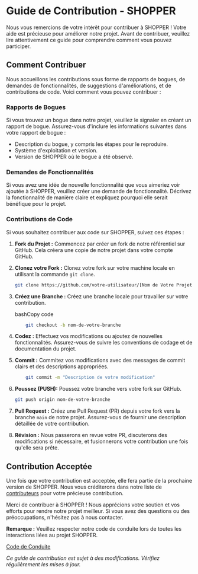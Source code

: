 
Guide de Contribution - SHOPPER
===============================

Nous vous remercions de votre intérêt pour contribuer à SHOPPER ! Votre aide est précieuse pour améliorer notre projet. Avant de contribuer, veuillez lire attentivement ce guide pour comprendre comment vous pouvez participer.

Comment Contribuer
------------------

Nous accueillons les contributions sous forme de rapports de bogues, de demandes de fonctionnalités, de suggestions d'améliorations, et de contributions de code. Voici comment vous pouvez contribuer :

### Rapports de Bogues

Si vous trouvez un bogue dans notre projet, veuillez le signaler en créant un rapport de bogue. Assurez-vous d'inclure les informations suivantes dans votre rapport de bogue :

*   Description du bogue, y compris les étapes pour le reproduire.
*   Système d'exploitation et version.
*   Version de SHOPPER où le bogue a été observé.

### Demandes de Fonctionnalités

Si vous avez une idée de nouvelle fonctionnalité que vous aimeriez voir ajoutée à SHOPPER, veuillez créer une demande de fonctionnalité. Décrivez la fonctionnalité de manière claire et expliquez pourquoi elle serait bénéfique pour le projet.

### Contributions de Code

Si vous souhaitez contribuer aux code sur SHOPPER, suivez ces étapes :

1.  **Fork du Projet :** Commencez par créer un fork de notre référentiel sur GitHub. Cela créera une copie de notre projet dans votre compte GitHub.
    
2.  **Clonez votre Fork :** Clonez votre fork sur votre machine locale en utilisant la commande `git clone`.
    
    ```bash
    git clone https://github.com/votre-utilisateur/[Nom de Votre Projet].git
    ```
    
3.  **Créez une Branche :** Créez une branche locale pour travailler sur votre contribution.
    
    bashCopy code
    ```bash
        git checkout -b nom-de-votre-branche
    ```
    
4.  **Codez :** Effectuez vos modifications ou ajoutez de nouvelles fonctionnalités. Assurez-vous de suivre les conventions de codage et de documentation du projet.
    
5.  **Commit :** Commitez vos modifications avec des messages de commit clairs et des descriptions appropriées.
    
    ```bash
        git commit -m "Description de votre modification"
    ```
    
6.  **Poussez (PUSH):** Poussez votre branche vers votre fork sur GitHub.
    
    ```bash
    git push origin nom-de-votre-branche
    ```
    
7.  **Pull Request :** Créez une Pull Request (PR) depuis votre fork vers la branche `main` de notre projet. Assurez-vous de fournir une description détaillée de votre contribution.
    
8.  **Révision :** Nous passerons en revue votre PR, discuterons des modifications si nécessaire, et fusionnerons votre contribution une fois qu'elle sera prête.
    

Contribution Acceptée
---------------------

Une fois que votre contribution est acceptée, elle fera partie de la prochaine version de SHOPPER. Nous vous créditerons dans notre liste de [contributeurs](contributors.md) pour votre précieuse contribution.

Merci de contribuer à SHOPPER ! Nous apprécions votre soutien et vos efforts pour rendre notre projet meilleur. Si vous avez des questions ou des préoccupations, n'hésitez pas à nous contacter.

**Remarque :** Veuillez respecter notre code de conduite lors de toutes les interactions liées au projet SHOPPER.

[Code de Conduite](code_of_conduct.md)

_Ce guide de contribution est sujet à des modifications. Vérifiez régulièrement les mises à jour._